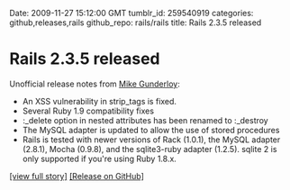 Date: 2009-11-27 15:12:00 GMT
tumblr_id: 259540919
categories: github,releases,rails
github_repo: rails/rails
title: Rails 2.3.5 released

# Rails 2.3.5 released

Unofficial release notes from [Mike Gunderloy](http://afreshcup.com):

* An XSS vulnerability in strip_tags is fixed.
* Several Ruby 1.9 compatibility fixes
*  :_delete option in nested attributes has been renamed to :_destroy
* The MySQL adapter is updated to allow the use of stored procedures
* Rails is tested with newer versions of Rack (1.0.1), the MySQL adapter (2.8.1), Mocha (0.9.8), and the sqlite3-ruby adapter (1.2.5). sqlite 2 is only supported if you're using Ruby 1.8.x.

[[view full story]](http://afreshcup.com/home/2009/11/27/rails-235-unofficial-release-notes.html) [[Release on GitHub]](http://github.com/rails/rails/tree/v2.3.5)
